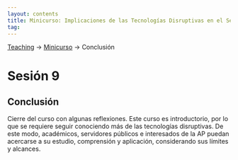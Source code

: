 ```yaml
---
layout: contents
title: Minicurso: Implicaciones de las Tecnologías Disruptivas en el Sector Público
tag:
---
```


[Teaching](../../../teaching) &rarr; [Minicurso](implicaciones_disruptivas.md) &rarr; Conclusión

# Sesión 9
## Conclusión

Cierre del curso con algunas reflexiones. Este curso es introductorio, por lo que se requiere seguir conociendo más de las tecnologías disruptivas. De este modo, académicos, servidores públicos e interesados de la AP puedan acercarse a su estudio, comprensión y aplicación, considerando sus límites y alcances.
